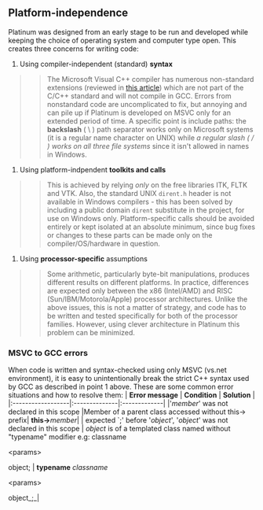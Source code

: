 ## Platform-independence ##
Platinum was designed from an early stage to be run and developed while keeping the choice of operating system and computer type open. This creates three concerns for writing code:
  1. Using compiler-independent (standard) **syntax**
> > The Microsoft Visual C++ compiler has numerous non-standard extensions (reviewed in [this article](http://www.tilander.org/aurora/articles/000018.html)) which are not part of the C/C++ standard and will not compile in GCC. Errors from nonstandard code are uncomplicated to fix, but annoying and can pile up if Platinum is developed on MSVC only for an extended period of time. A specific point is include paths: the **backslash** ( \ ) path separator works only on Microsoft systems (it is a regular name character on UNIX) while _a regular slash ( / ) works on all three file systems_ since it isn't allowed in names in Windows.
  1. Using platform-indpendent **toolkits and calls**
> > This is achieved by relying _only_ on the free libraries ITK, FLTK and VTK. Also, the standard UNIX `dirent.h` header is not available in Windows compilers - this has been solved by including a public domain `dirent` substitute in the project, for use on Windows only. Platform-specific calls should be avoided entirely or kept isolated at an absolute minimum, since bug fixes or changes to these parts can be made only on the compiler/OS/hardware in question.
  1. Using **processor-specific** assumptions
> > Some arithmetic, particularly byte-bit manipulations, produces different results on different platforms. In practice, differences are expected only between the x86 (Intel/AMD) and RISC (Sun/IBM/Motorola/Apple) processor architectures. Unlike the above issues, this is not a matter of strategy, and code has to be written and tested specifically for both of the processor families. However, using clever architecture in Platinum this problem can be minimized.

### MSVC to GCC errors ###
When code is written and syntax-checked using only MSVC (vs.net environment), it is easy to unintentionally break the strict C++ syntax used by GCC as described in point 1 above. These are some common error situations and how to resolve them:
| **Error message** | **Condition** | **Solution** |
|:------------------|:--------------|:-------------|
|'_member_' was not declared in this scope |Member of a parent class accessed without this-> prefix| **this->**_member_|
| expected `;' before '_object_', '_object_' was not declared in this scope | _object_ is of a templated class named without "typename" modifier e.g: classname

&lt;params&gt;

 object; | **typename** _classname_

&lt;params&gt;

 object_;_|